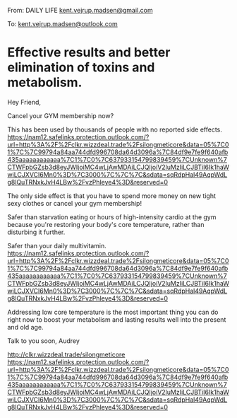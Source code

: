 From: DAILY LIFE kent.vejrup.madsen@gmail.com

To: kent.vejrup.madsen@outlook.com

# Effective results and better elimination of toxins and metabolism.
Hey Friend,

Cancel your GYM membership now?

This has been used by thousands of people with no reported side effects. <https://nam12.safelinks.protection.outlook.com/?url=http%3A%2F%2Fclkr.wizzdeal.trade%2Fsilongmeticore&data=05%7C01%7C%7C99794a84aa744dfd996708da64d3096a%7C84df9e7fe9f640afb435aaaaaaaaaaaa%7C1%7C0%7C637933154799839459%7CUnknown%7CTWFpbGZsb3d8eyJWIjoiMC4wLjAwMDAiLCJQIjoiV2luMzIiLCJBTiI6Ik1haWwiLCJXVCI6Mn0%3D%7C3000%7C%7C%7C&sdata=sqRdpHal49AqpWdLg8lQuTRNxkJvH4LBw%2FvzPhleye4%3D&reserved=0> 

The only side effect is that you have to spend more money on new tight sexy clothes or cancel your gym membership!

Safer than starvation eating or hours of high-intensity cardio at the gym because you're restoring your body's core temperature, rather than disturbing it further.

Safer than your daily multivitamin. <https://nam12.safelinks.protection.outlook.com/?url=http%3A%2F%2Fclkr.wizzdeal.trade%2Fsilongmeticore&data=05%7C01%7C%7C99794a84aa744dfd996708da64d3096a%7C84df9e7fe9f640afb435aaaaaaaaaaaa%7C1%7C0%7C637933154799839459%7CUnknown%7CTWFpbGZsb3d8eyJWIjoiMC4wLjAwMDAiLCJQIjoiV2luMzIiLCJBTiI6Ik1haWwiLCJXVCI6Mn0%3D%7C3000%7C%7C%7C&sdata=sqRdpHal49AqpWdLg8lQuTRNxkJvH4LBw%2FvzPhleye4%3D&reserved=0> 

Addressing low core temperature is the most important thing you can do right now to boost your metabolism and lasting results well into the present and old age.

Talk to you soon,
Audrey

http://clkr.wizzdeal.trade/silongmeticore <https://nam12.safelinks.protection.outlook.com/?url=http%3A%2F%2Fclkr.wizzdeal.trade%2Fsilongmeticore&data=05%7C01%7C%7C99794a84aa744dfd996708da64d3096a%7C84df9e7fe9f640afb435aaaaaaaaaaaa%7C1%7C0%7C637933154799839459%7CUnknown%7CTWFpbGZsb3d8eyJWIjoiMC4wLjAwMDAiLCJQIjoiV2luMzIiLCJBTiI6Ik1haWwiLCJXVCI6Mn0%3D%7C3000%7C%7C%7C&sdata=sqRdpHal49AqpWdLg8lQuTRNxkJvH4LBw%2FvzPhleye4%3D&reserved=0> 




